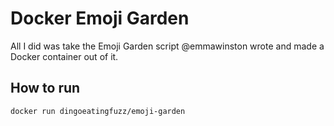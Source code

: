 # Docker Emoji Garden

All I did was take the Emoji Garden script @emmawinston wrote and made a Docker container out of it.

## How to run

```sh
docker run dingoeatingfuzz/emoji-garden
```

